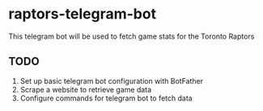 # raptors-telegram-bot

This telegram bot will be used to fetch game stats for the Toronto Raptors

## TODO

1. Set up basic telegram bot configuration with BotFather
2. Scrape a website to retrieve game data
3. Configure commands for telegram bot to fetch data